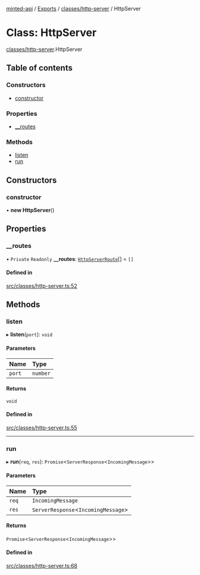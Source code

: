 [minted-api](../README.md) / [Exports](../modules.md) / [classes/http-server](../modules/classes_http_server.md) / HttpServer

# Class: HttpServer

[classes/http-server](../modules/classes_http_server.md).HttpServer

## Table of contents

### Constructors

- [constructor](classes_http_server.HttpServer.md#constructor)

### Properties

- [\_\_routes](classes_http_server.HttpServer.md#__routes)

### Methods

- [listen](classes_http_server.HttpServer.md#listen)
- [run](classes_http_server.HttpServer.md#run)

## Constructors

### constructor

• **new HttpServer**()

## Properties

### \_\_routes

• `Private` `Readonly` **\_\_routes**: [`HttpServerRoute`](../interfaces/classes_http_server.HttpServerRoute.md)[] = `[]`

#### Defined in

[src/classes/http-server.ts:52](https://github.com/ianzepp/minted-api-ts/blob/4ef4443/src/classes/http-server.ts#L52)

## Methods

### listen

▸ **listen**(`port`): `void`

#### Parameters

| Name | Type |
| :------ | :------ |
| `port` | `number` |

#### Returns

`void`

#### Defined in

[src/classes/http-server.ts:55](https://github.com/ianzepp/minted-api-ts/blob/4ef4443/src/classes/http-server.ts#L55)

___

### run

▸ **run**(`req`, `res`): `Promise`<`ServerResponse`<`IncomingMessage`\>\>

#### Parameters

| Name | Type |
| :------ | :------ |
| `req` | `IncomingMessage` |
| `res` | `ServerResponse`<`IncomingMessage`\> |

#### Returns

`Promise`<`ServerResponse`<`IncomingMessage`\>\>

#### Defined in

[src/classes/http-server.ts:68](https://github.com/ianzepp/minted-api-ts/blob/4ef4443/src/classes/http-server.ts#L68)
